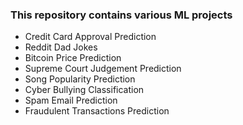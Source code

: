 ### This repository contains various ML projects
* Credit Card Approval Prediction
* Reddit Dad Jokes
* Bitcoin Price Prediction
* Supreme Court Judgement Prediction
* Song Popularity Prediction
* Cyber Bullying Classification
* Spam Email Prediction
* Fraudulent Transactions Prediction